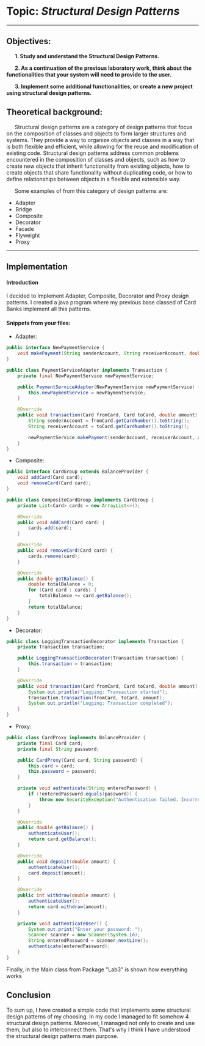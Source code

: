 # Topic: *Structural Design Patterns*

---

## Objectives:
&ensp; &ensp; __1. Study and understand the Structural Design Patterns.__

&ensp; &ensp; __2. As a continuation of the previous laboratory work, think about the functionalities that your system will need to provide to the user.__

&ensp; &ensp; __3. Implement some additional functionalities, or create a new project using structural design patterns.__

## Theoretical background:
&ensp; &ensp; Structural design patterns are a category of design patterns that focus on the composition of classes and objects to form larger structures and systems. They provide a way to organize objects and classes in a way that is both flexible and efficient, while allowing for the reuse and modification of existing code. Structural design patterns address common problems encountered in the composition of classes and objects, such as how to create new objects that inherit functionality from existing objects, how to create objects that share functionality without duplicating code, or how to define relationships between objects in a flexible and extensible way.

&ensp; &ensp; Some examples of from this category of design patterns are:

* Adapter
* Bridge
* Composite
* Decorator
* Facade
* Flyweight
* Proxy

---

## Implementation

#### Introduction

I decided to implement Adapter, Composite, Decorator and Proxy design patterns.
I created a java program where my previous base classed of Card Banks implement all this patterns.


#### Snippets from your files:

* Adapter:

```java
public interface NewPaymentService {
    void makePayment(String senderAccount, String receiverAccount, double amount);
}

public class PaymentServiceAdapter implements Transaction {
    private final NewPaymentService newPaymentService;

    public PaymentServiceAdapter(NewPaymentService newPaymentService) {
        this.newPaymentService = newPaymentService;
    }

    @Override
    public void transaction(Card fromCard, Card toCard, double amount) {
        String senderAccount = fromCard.getCardNumber().toString();
        String receiverAccount = toCard.getCardNumber().toString();

        newPaymentService.makePayment(senderAccount, receiverAccount, amount);
    }
}
```

* Composite:

```java
public interface CardGroup extends BalanceProvider {
    void addCard(Card card);
    void removeCard(Card card);
}

public class CompositeCardGroup implements CardGroup {
    private List<Card> cards = new ArrayList<>();

    @Override
    public void addCard(Card card) {
        cards.add(card);
    }

    @Override
    public void removeCard(Card card) {
        cards.remove(card);
    }

    @Override
    public double getBalance() {
        double totalBalance = 0;
        for (Card card : cards) {
            totalBalance += card.getBalance();
        }
        return totalBalance;
    }
}
```

* Decorator:

```java
public class LoggingTransactionDecorator implements Transaction {
    private Transaction transaction;

    public LoggingTransactionDecorator(Transaction transaction) {
        this.transaction = transaction;
    }

    @Override
    public void transaction(Card fromCard, Card toCard, double amount) {
        System.out.println("Logging: Transaction started");
        transaction.transaction(fromCard, toCard, amount);
        System.out.println("Logging: Transaction completed");
    }
}
```

* Proxy:

```java
public class CardProxy implements BalanceProvider {
    private final Card card;
    private final String password;

    public CardProxy(Card card, String password) {
        this.card = card;
        this.password = password;
    }

    private void authenticate(String enteredPassword) {
        if (!enteredPassword.equals(password)) {
            throw new SecurityException("Authentication failed. Incorrect password.");
        }
    }

    @Override
    public double getBalance() {
        authenticateUser();
        return card.getBalance();
    }

    @Override
    public void deposit(double amount) {
        authenticateUser();
        card.deposit(amount);
    }

    @Override
    public int withdraw(double amount) {
        authenticateUser();
        return card.withdraw(amount);
    }

    private void authenticateUser() {
        System.out.print("Enter your password: ");
        Scanner scanner = new Scanner(System.in);
        String enteredPassword = scanner.nextLine();
        authenticate(enteredPassword);
    }
}
```

Finally, in the Main class from Package "Lab3" is shown how everything works

## Conclusion
To sum up, I have created a simple code that implements some structural design patterns of my choosing.
In my code I managed to fit somehow 4 structural design patterns. Moreover, I managed not only to create and use them,
but also to interconnect them. That's why I think I have understood the structural design patterns main purpose.